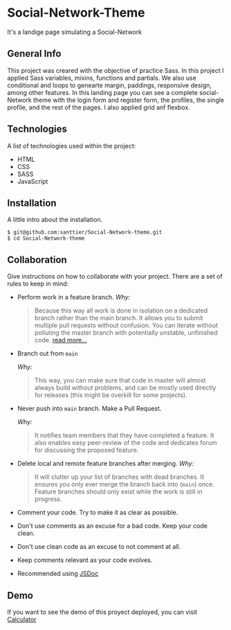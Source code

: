 # Social-Network-Theme
It's a landige page simulating a Social-Network
## General Info
This project was creared with the objective of practice Sass. In this project I applied Sass variables, mixins, functions and partials. We also use conditional and loops to genearte
margin, paddings, responsive design, among other features. In this landing page you can see a complete social-Network theme with the login form and register form, the profiles, the single profile,
and the rest of the pages. I also applied grid anf flexbox.
## Technologies
A list of technologies used within the project:
- HTML
- CSS
- SASS
- JavaScript
## Installation
A little intro about the installation. 
```
$ git@github.com:santtier/Social-Network-theme.git
$ cd Social-Network-theme
```

## Collaboration
Give instructions on how to collaborate with your project.
There are a set of rules to keep in mind:

- Perform work in a feature branch.
  _Why:_
  > Because this way all work is done in isolation on a dedicated branch rather than the main branch. It allows you to submit multiple pull requests without confusion. You can iterate without polluting the master branch with potentially unstable, unfinished code. [read more...](https://www.atlassian.com/git/tutorials/comparing-workflows#feature-branch-workflow)
- Branch out from `main`

  _Why:_

  > This way, you can make sure that code in master will almost always build without problems, and can be mostly used directly for releases (this might be overkill for some projects).

- Never push into `main` branch. Make a Pull Request.

  _Why:_

  > It notifies team members that they have completed a feature. It also enables easy peer-review of the code and dedicates forum for discussing the proposed feature.

- Delete local and remote feature branches after merging.
  _Why:_
  > It will clutter up your list of branches with dead branches. It ensures you only ever merge the branch back into (`main`) once. Feature branches should only exist while the work is still in progress.

- Comment your code. Try to make it as clear as possible.
- Don't use comments as an excuse for a bad code. Keep your code clean.
- Don't use clean code as an excuse to not comment at all.
- Keep comments relevant as your code evolves.
- Recommended using [JSDoc](https://www.youtube.com/watch?v=r0H-acWQS6c)

## Demo
If you want to see the demo of this proyect deployed, you can visit [Calculator](https://santtier.github.io/Calculator/ "Calculator")
